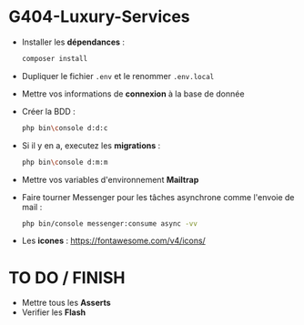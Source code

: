 # G404-Luxury-Services

* Installer les **dépendances** : 

    ```bash
    composer install
    ```

* Dupliquer le fichier `.env` et le renommer `.env.local`

* Mettre vos informations de **connexion** à la base de donnée

* Créer la BDD :
    
    ```bash
    php bin\console d:d:c
    ```

* Si il y en a, executez les **migrations** :

    ```bash
    php bin\console d:m:m
    ```

* Mettre vos variables d'environnement **Mailtrap**

* Faire tourner Messenger pour les tâches asynchrone comme l'envoie de mail :

    ```bash
    php bin/console messenger:consume async -vv
    ```

* Les **icones** : https://fontawesome.com/v4/icons/

# TO DO / FINISH

* Mettre tous les **Asserts**
* Verifier les **Flash**